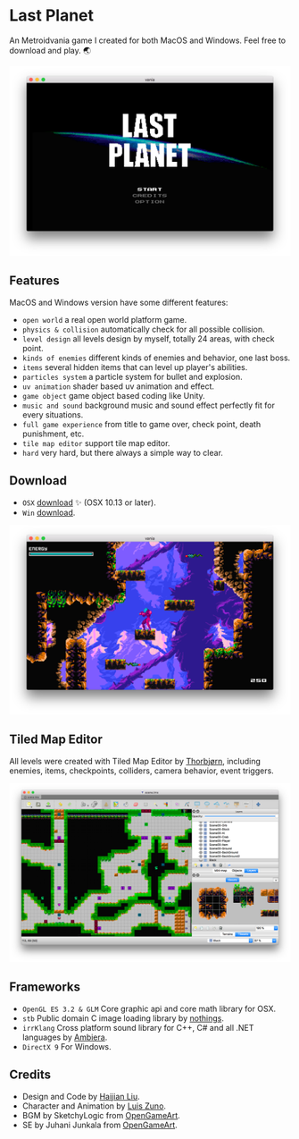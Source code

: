 # Last Planet

An Metroidvania game I created for both MacOS and Windows. Feel free to download and play. :earth_asia:

<img src="https://github.com/haijianliu/vania-opengl-cpp/blob/master/Assets/last_planet_title%402x.png" width="600">


## Features

MacOS and Windows version have some different features:

- `open world` a real open world platform game.
- `physics & collision` automatically check for all possible collision.
- `level design` all levels design by myself, totally 24 areas, with check point.
- `kinds of enemies` different kinds of enemies and behavior, one last boss.
- `items` several hidden items that can level up player's abilities.
- `particles system` a particle system for bullet and explosion.
- `uv animation` shader based uv animation and effect.
- `game object` game object based coding like Unity.
- `music and sound` background music and sound effect perfectly fit for every situations.
- `full game experience` from title to game over, check point, death punishment, etc.
- `tile map editor` support tile map editor.
- `hard` very hard, but there always a simple way to clear.

## Download

- `OSX` [download](https://drive.google.com/file/d/1BoMI938O3L1ZRnvUED7IXxvYIc6osHxn/view?usp=sharing) :sparkles:  (OSX 10.13 or later).
- `Win` [download](https://drive.google.com/file/d/1quQ_V_do9t3M2WUbaYGuB0SdyehrlhnP/view?usp=sharing).

<img src="https://github.com/haijianliu/vania-opengl-cpp/blob/master/Assets/last_planet%402x.png" width="600">


## Tiled Map Editor

All levels were created with Tiled Map Editor by [Thorbjørn](https://thorbjorn.itch.io), including enemies, items, checkpoints, colliders, camera behavior, event triggers.

<img src="https://github.com/haijianliu/vania-opengl-cpp/blob/master/Assets/tiled_map_editor%402x.png" width="600">


## Frameworks

- `OpenGL ES 3.2 & GLM` Core graphic api and core math library for OSX.
- `stb` Public domain C image loading library by [nothings](http://nothings.org).
- `irrKlang` Cross platform sound library for C++, C# and all .NET languages by [Ambiera](https://www.ambiera.com/irrklang/).
- `DirectX 9` For Windows.

## Credits

- Design and Code by [Haijian Liu](https://haijianliu.github.io).
- Character and Animation by [Luis Zuno](http://ansimuz.com).
- BGM by SketchyLogic from [OpenGameArt](https://opengameart.org).
- SE by Juhani Junkala from [OpenGameArt](https://opengameart.org).
